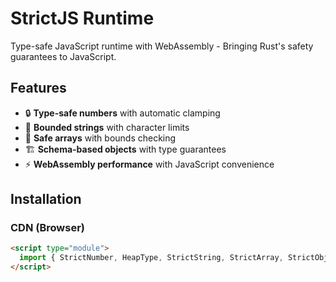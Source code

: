 
# StrictJS Runtime

Type-safe JavaScript runtime with WebAssembly - Bringing Rust's safety guarantees to JavaScript.

## Features

- 🔒 **Type-safe numbers** with automatic clamping
- 📏 **Bounded strings** with character limits
- 🧮 **Safe arrays** with bounds checking
- 🏗️ **Schema-based objects** with type guarantees
- ⚡ **WebAssembly performance** with JavaScript convenience

## Installation

### CDN (Browser)
```html
<script type="module">
  import { StrictNumber, HeapType, StrictString, StrictArray, StrictObject } from 'https://cdn.jsdelivr.net/npm/strictjs-runtime@latest/pkg/strictjs_runtime.js';
</script>